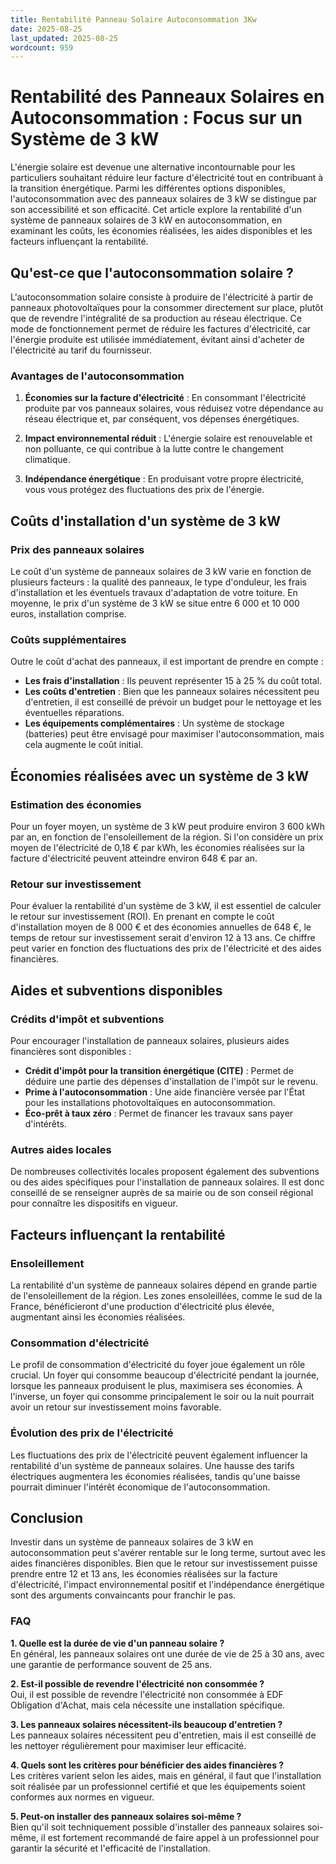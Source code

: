 ```yaml
---
title: Rentabilité Panneau Solaire Autoconsommation 3Kw
date: 2025-08-25
last_updated: 2025-08-25
wordcount: 959
---
```


# Rentabilité des Panneaux Solaires en Autoconsommation : Focus sur un Système de 3 kW

L'énergie solaire est devenue une alternative incontournable pour les particuliers souhaitant réduire leur facture d'électricité tout en contribuant à la transition énergétique. Parmi les différentes options disponibles, l'autoconsommation avec des panneaux solaires de 3 kW se distingue par son accessibilité et son efficacité. Cet article explore la rentabilité d'un système de panneaux solaires de 3 kW en autoconsommation, en examinant les coûts, les économies réalisées, les aides disponibles et les facteurs influençant la rentabilité.

## Qu'est-ce que l'autoconsommation solaire ?

L'autoconsommation solaire consiste à produire de l'électricité à partir de panneaux photovoltaïques pour la consommer directement sur place, plutôt que de revendre l'intégralité de sa production au réseau électrique. Ce mode de fonctionnement permet de réduire les factures d'électricité, car l'énergie produite est utilisée immédiatement, évitant ainsi d'acheter de l'électricité au tarif du fournisseur.

### Avantages de l'autoconsommation

1. **Économies sur la facture d'électricité** : En consommant l'électricité produite par vos panneaux solaires, vous réduisez votre dépendance au réseau électrique et, par conséquent, vos dépenses énergétiques.
   
2. **Impact environnemental réduit** : L'énergie solaire est renouvelable et non polluante, ce qui contribue à la lutte contre le changement climatique.

3. **Indépendance énergétique** : En produisant votre propre électricité, vous vous protégez des fluctuations des prix de l'énergie.

## Coûts d'installation d'un système de 3 kW

### Prix des panneaux solaires

Le coût d'un système de panneaux solaires de 3 kW varie en fonction de plusieurs facteurs : la qualité des panneaux, le type d'onduleur, les frais d'installation et les éventuels travaux d'adaptation de votre toiture. En moyenne, le prix d'un système de 3 kW se situe entre 6 000 et 10 000 euros, installation comprise.

### Coûts supplémentaires

Outre le coût d'achat des panneaux, il est important de prendre en compte :

- **Les frais d'installation** : Ils peuvent représenter 15 à 25 % du coût total.
- **Les coûts d'entretien** : Bien que les panneaux solaires nécessitent peu d'entretien, il est conseillé de prévoir un budget pour le nettoyage et les éventuelles réparations.
- **Les équipements complémentaires** : Un système de stockage (batteries) peut être envisagé pour maximiser l'autoconsommation, mais cela augmente le coût initial.

## Économies réalisées avec un système de 3 kW

### Estimation des économies

Pour un foyer moyen, un système de 3 kW peut produire environ 3 600 kWh par an, en fonction de l'ensoleillement de la région. Si l'on considère un prix moyen de l'électricité de 0,18 € par kWh, les économies réalisées sur la facture d'électricité peuvent atteindre environ 648 € par an.

### Retour sur investissement

Pour évaluer la rentabilité d'un système de 3 kW, il est essentiel de calculer le retour sur investissement (ROI). En prenant en compte le coût d'installation moyen de 8 000 € et des économies annuelles de 648 €, le temps de retour sur investissement serait d'environ 12 à 13 ans. Ce chiffre peut varier en fonction des fluctuations des prix de l'électricité et des aides financières.

## Aides et subventions disponibles

### Crédits d'impôt et subventions

Pour encourager l'installation de panneaux solaires, plusieurs aides financières sont disponibles :

- **Crédit d'impôt pour la transition énergétique (CITE)** : Permet de déduire une partie des dépenses d'installation de l'impôt sur le revenu.
- **Prime à l'autoconsommation** : Une aide financière versée par l'État pour les installations photovoltaïques en autoconsommation.
- **Éco-prêt à taux zéro** : Permet de financer les travaux sans payer d'intérêts.

### Autres aides locales

De nombreuses collectivités locales proposent également des subventions ou des aides spécifiques pour l'installation de panneaux solaires. Il est donc conseillé de se renseigner auprès de sa mairie ou de son conseil régional pour connaître les dispositifs en vigueur.

## Facteurs influençant la rentabilité

### Ensoleillement

La rentabilité d'un système de panneaux solaires dépend en grande partie de l'ensoleillement de la région. Les zones ensoleillées, comme le sud de la France, bénéficieront d'une production d'électricité plus élevée, augmentant ainsi les économies réalisées.

### Consommation d'électricité

Le profil de consommation d'électricité du foyer joue également un rôle crucial. Un foyer qui consomme beaucoup d'électricité pendant la journée, lorsque les panneaux produisent le plus, maximisera ses économies. À l'inverse, un foyer qui consomme principalement le soir ou la nuit pourrait avoir un retour sur investissement moins favorable.

### Évolution des prix de l'électricité

Les fluctuations des prix de l'électricité peuvent également influencer la rentabilité d'un système de panneaux solaires. Une hausse des tarifs électriques augmentera les économies réalisées, tandis qu'une baisse pourrait diminuer l'intérêt économique de l'autoconsommation.

## Conclusion

Investir dans un système de panneaux solaires de 3 kW en autoconsommation peut s'avérer rentable sur le long terme, surtout avec les aides financières disponibles. Bien que le retour sur investissement puisse prendre entre 12 et 13 ans, les économies réalisées sur la facture d'électricité, l'impact environnemental positif et l'indépendance énergétique sont des arguments convaincants pour franchir le pas.

### FAQ

**1. Quelle est la durée de vie d'un panneau solaire ?**  
En général, les panneaux solaires ont une durée de vie de 25 à 30 ans, avec une garantie de performance souvent de 25 ans.

**2. Est-il possible de revendre l'électricité non consommée ?**  
Oui, il est possible de revendre l'électricité non consommée à EDF Obligation d'Achat, mais cela nécessite une installation spécifique.

**3. Les panneaux solaires nécessitent-ils beaucoup d'entretien ?**  
Les panneaux solaires nécessitent peu d'entretien, mais il est conseillé de les nettoyer régulièrement pour maximiser leur efficacité.

**4. Quels sont les critères pour bénéficier des aides financières ?**  
Les critères varient selon les aides, mais en général, il faut que l'installation soit réalisée par un professionnel certifié et que les équipements soient conformes aux normes en vigueur.

**5. Peut-on installer des panneaux solaires soi-même ?**  
Bien qu'il soit techniquement possible d'installer des panneaux solaires soi-même, il est fortement recommandé de faire appel à un professionnel pour garantir la sécurité et l'efficacité de l'installation.